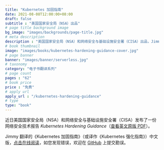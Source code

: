 ```yaml
---
title: "Kubernetes 加固指南"
date: 2021-08-08T12:00:00+08:00
draft: false
subtitle : "美国国家安全局（NSA）出品"
# page title background image
bg_image: "images/backgrounds/page-title.jpg"
# meta description
description : "美国国家安全局（NSA）和网络安全与基础设施安全署（CISA）出品，Jimmy Song 译"
# book thumbnail
image: "images/books/kubernetes-hardening-guidance-cover.jpg"
# page banner
banner: "images/banner/serverless.jpg"
# taxonomy
category: "电子书翻译系列"
# page count
pages : "62"
# book price
price : "免费"
# apply url
apply_url : "/kubernetes-hardening-guidance"
# type
type: "book"
---
```


近日美国国家安全局（NSA）和网络安全与基础设施安全署（CISA）发布了一份网络安全技术报告 *Kubernetes Hardening Guidance*（[查看英文原版 PDF](https://media.defense.gov/2021/Aug/03/2002820425/-1/-1/1/CTR_KUBERNETES%20HARDENING%20GUIDANCE.PDF)）。

Jimmy 翻译的《Kubernetes 加固指南》（或译作《Kubernetes 强化指南》）中文版，[点击在线阅读](https://jimmysong.io/kubernetes-hardening-guidance)，如您发现错误，欢迎在 [GitHub](https://github.com/rootsongjc/kubernetes-hardening-guidance) 上提交勘误。
